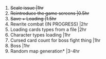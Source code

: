 1. ~~Scale issue                            |1hr~~
2. ~~Reintroduce the game screens           |0.5hr~~
3. ~~Save + Loading                         |1.5hr~~
4. Rewrite combat (IN PROGRESS)                         |2hr
5. Loading cards types from a file        |2hr
6. Character types loading                |1hr 
7. Cursed card count for boss fight thing |1hr
8. Boss                                   |1hr   
9. Random map generation*                 |3-4hr  